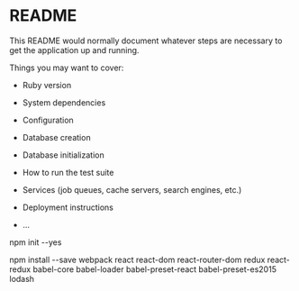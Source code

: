 # README

This README would normally document whatever steps are necessary to get the
application up and running.

Things you may want to cover:

* Ruby version

* System dependencies

* Configuration

* Database creation

* Database initialization

* How to run the test suite

* Services (job queues, cache servers, search engines, etc.)

* Deployment instructions

* ...


npm init --yes

npm install --save webpack react react-dom react-router-dom redux react-redux babel-core babel-loader babel-preset-react babel-preset-es2015 lodash
